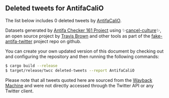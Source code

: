 ## Deleted tweets for AntifaCaliO

The list below includes 0 deleted tweets by
[AntifaCaliO](https://twitter.com/AntifaCaliO).



Datasets generated by [Antifa Checker 161 Project](https://twitter.com/antifacheck161) using ✨[cancel-culture](https://github.com/travisbrown/cancel-culture)✨, an open source project by 
[Travis Brown](https://twitter.com/travisbrown) and other tools as part of the 
[fake-antifa-twitter](https://github.com/antifacheck161/fake-antifa-twitter) project repo on github.

You can create your own updated version of this document by checking out and configuring the
repository and then running the following commands:

```bash
$ cargo build --release
$ target/release/twcc deleted-tweets --report AntifaCaliO
```

Please note that all tweets quoted here are sourced from the
[Wayback Machine](https://web.archive.org) and were not directly accessed through the Twitter API or
any Twitter client.

